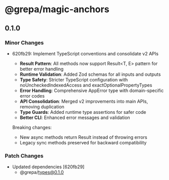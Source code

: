 # @grepa/magic-anchors

## 0.1.0

### Minor Changes

- 620fb29: Implement TypeScript conventions and consolidate v2 APIs

  - **Result Pattern**: All methods now support Result<T, E> pattern for better error handling
  - **Runtime Validation**: Added Zod schemas for all inputs and outputs
  - **Type Safety**: Stricter TypeScript configuration with noUncheckedIndexedAccess and exactOptionalPropertyTypes
  - **Error Handling**: Comprehensive AppError type with domain-specific error codes
  - **API Consolidation**: Merged v2 improvements into main APIs, removing duplication
  - **Type Guards**: Added runtime type assertions for safer code
  - **Better CLI**: Enhanced error messages and validation

  Breaking changes:

  - New async methods return Result<T> instead of throwing errors
  - Legacy sync methods preserved for backward compatibility

### Patch Changes

- Updated dependencies [620fb29]
  - @grepa/types@0.1.0
